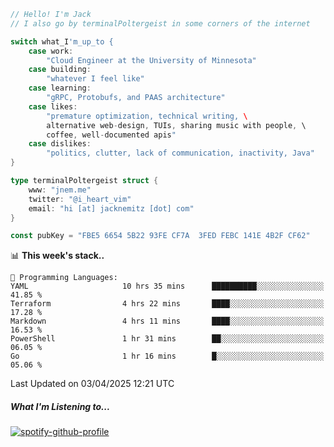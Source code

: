 ```go
// Hello! I'm Jack
// I also go by terminalPoltergeist in some corners of the internet

switch what_I'm_up_to {
    case work:
        "Cloud Engineer at the University of Minnesota"
    case building:
        "whatever I feel like"
    case learning:
        "gRPC, Protobufs, and PAAS architecture"
    case likes:
        "premature optimization, technical writing, \
        alternative web-design, TUIs, sharing music with people, \
        coffee, well-documented apis"
    case dislikes:
        "politics, clutter, lack of communication, inactivity, Java"
}

type terminalPoltergeist struct {
    www: "jnem.me"
    twitter: "@i_heart_vim"
    email: "hi [at] jacknemitz [dot] com"
}

const pubKey = "FBE5 6654 5B22 93FE CF7A  3FED FEBC 141E 4B2F CF62"
```

<!--START_SECTION:waka-->
📊 **This week's stack..** 

```text
💬 Programming Languages: 
YAML                     10 hrs 35 mins      ██████████░░░░░░░░░░░░░░░   41.85 % 
Terraform                4 hrs 22 mins       ████░░░░░░░░░░░░░░░░░░░░░   17.28 % 
Markdown                 4 hrs 11 mins       ████░░░░░░░░░░░░░░░░░░░░░   16.53 % 
PowerShell               1 hr 31 mins        ██░░░░░░░░░░░░░░░░░░░░░░░   06.05 % 
Go                       1 hr 16 mins        █░░░░░░░░░░░░░░░░░░░░░░░░   05.06 % 
```


 Last Updated on 03/04/2025 12:21 UTC
<!--END_SECTION:waka-->

##### What I'm Listening to...

[![spotify-github-profile](https://jnem.me/listening-item?maxAge=2592000)](https://jnem.me/listening)
